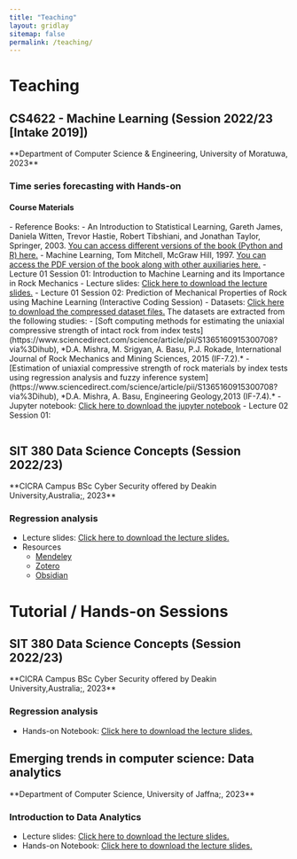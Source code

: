 ```yaml
---
title: "Teaching"
layout: gridlay
sitemap: false
permalink: /teaching/
---
```

# Teaching

<div class="rowl1">

  <h2>CS4622 - Machine Learning (Session 2022/23 [Intake 2019])</h2>
  **Department of Computer Science & Engineering, University of Moratuwa, 2023**
  <h3>Time series forecasting with Hands-on</h3>

  <h4>Course Materials</h4>
- Reference Books:
    - An Introduction to Statistical Learning, Gareth James, Daniela Witten, Trevor Hastie, Robert Tibshiani, and Jonathan Taylor, Springer, 2003. <a href="https://www.statlearning.com" target="_blank"> You can access different versions of the book (Python and R) here.</a> 
    - Machine Learning, Tom Mitchell, McGraw Hill, 1997. <a href="http://www.cs.cmu.edu/~tom/mlbook.html" target="_blank"> You can access the PDF version of the book along with other auxiliaries here.</a> 
- Lecture 01 Session 01: Introduction to Machine Learning and its Importance in Rock Mechanics
    - Lecture slides: <a href="{{ site.url }}{{ site.baseurl }}/teaching/research_talks/ER4290_D1S1.pdf" target="_blank">Click here to download the lecture slides.</a> 
- Lecture 01 Session 02: Prediction of Mechanical Properties of Rock using Machine Learning (Interactive Coding Session)
    - Datasets: <a href="{{ site.url }}{{ site.baseurl }}/teaching/rock_mechanics_B19/Day_01_Session_02.zip" target="_blank">Click here to download the compressed dataset files.</a> The datasets are extracted from the following studies:
        - [Soft computing methods for estimating the uniaxial compressive strength of intact rock from index tests](https://www.sciencedirect.com/science/article/pii/S1365160915300708?via%3Dihub), *D.A. Mishra, M. Srigyan, A. Basu, P.J. Rokade, International Journal of Rock Mechanics and Mining Sciences, 2015 (IF-7.2).*
        - [Estimation of uniaxial compressive strength of rock materials by index tests using regression analysis and fuzzy inference system](https://www.sciencedirect.com/science/article/pii/S1365160915300708?via%3Dihub), *D.A. Mishra, A. Basu, Engineering Geology,2013 (IF-7.4).*
    - Jupyter notebook: <a href="{{ site.url }}{{ site.baseurl }}/teaching/rock_mechanics_B19/Day_01_Session_02_UCS_Prediction.ipynb" target="_blank">Click here to download the jupyter notebook</a>
- Lecture 02 Session 01:
  <ul style="overflow: hidden">
  </ul>
</div>

<div class="rowl1">

  <h2>SIT 380 Data Science Concepts (Session 2022/23)</h2>
  **CICRA Campus BSc Cyber Security offered by Deakin University,Australia;, 2023**
  <h3>Regression analysis
</h3>

- Lecture slides: <a href="{{ site.url }}{{ site.baseurl }}/teaching/research_talks/Research_talk_In19.pdf" target="_blank">Click here to download the lecture slides.</a> 
- Resources
  - <a href="https://mendeley-desktop.updatestar.com/en" target="_blank">Mendeley</a>
  - <a href="https://www.zotero.org" target="_blank">Zotero</a>
  - <a href="https://obsidian.md" target="_blank">Obsidian</a>
  </ul>
</div>

# Tutorial / Hands-on Sessions
<div class="rowl1">

  <h2>SIT 380 Data Science Concepts (Session 2022/23)</h2>
  **CICRA Campus BSc Cyber Security offered by Deakin University,Australia;, 2023**
  <h3>Regression analysis</h3>

- Hands-on Notebook: <a href="{{ site.url }}{{ site.baseurl }}/teaching/research_talks/Research_talk_In18.pdf" target="_blank">Click here to download the lecture slides.</a> 
  <ul style="overflow: hidden">
  </ul>
</div>

<div class="rowl1">

  <h2>Emerging trends in computer science: Data analytics</h2>
  **Department of Computer Science, University of Jaffna;, 2023**
  <h3>Introduction to Data Analytics</h3>

- Lecture slides: <a href="{{ site.url }}{{ site.baseurl }}/teaching/research_talks/Research_talk_In18.pdf" target="_blank">Click here to download the lecture slides.</a> 
  <ul style="overflow: hidden">
  </ul>
- Hands-on Notebook: <a href="{{ site.url }}{{ site.baseurl }}/teaching/research_talks/Research_talk_In18.pdf" target="_blank">Click here to download the lecture slides.</a> 
  <ul style="overflow: hidden">
  </ul>
</div>